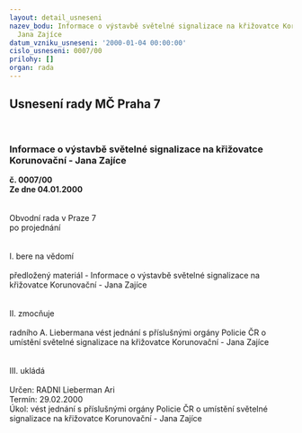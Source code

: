 ```yaml
---
layout: detail_usneseni
nazev_bodu: Informace o výstavbě světelné signalizace na křižovatce Korunovační -
  Jana Zajíce
datum_vzniku_usneseni: '2000-01-04 00:00:00'
cislo_usneseni: 0007/00
prilohy: []
organ: rada
---
```

<div id="ucUsn_pList" class="usn">
	<span><h2>Usnesení rady MČ Praha 7 </h2>
<br></span><div class="standBody">
<span><h3>Informace o výstavbě světelné signalizace na křižovatce Korunovační - Jana Zajíce</h3></span><div class="center">
		<strong>č. 0007/00</strong><br>
	</div>
<div class="center">
		<strong>Ze dne 04.01.2000</strong><br><br>
	</div>
<br>Obvodní rada v Praze 7<br>po projednání<br><br><br>I.	bere na vědomí<br><br> předložený materiál - Informace o výstavbě světelné signalizace na křižovatce Korunovační - Jana Zajíce<br><br><br>II.	zmocňuje <br><br>radního A. Liebermana vést jednání s příslušnými orgány Policie ČR o umístění světelné signalizace na křižovatce Korunovační - Jana Zajíce<br><br><br>III.	ukládá <br><br> Určen:	     	RADNI Lieberman Ari<br>Termín: 29.02.2000<br>Úkol:	vést jednání s příslušnými orgány Policie ČR o umístění světelné signalizace na křižovatce Korunovační - Jana Zajíce<br>
</div>
</div>